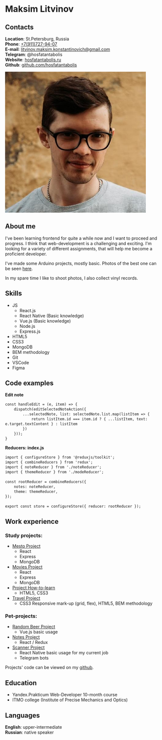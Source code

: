 # Maksim Litvinov

## Contacts

**Location**: St.Petersburg, Russia  
**Phone**: [+7(911)727-94-07](tel:+79117279407)  
**E-mail**: litvinov.maksim.konstantinovich@gmail.com  
**Telegram**: @hosfatantabolis  
**Website**: [hosfatantabolis.ru](https://hosfatantabolis.ru)  
**Github**: [github.com/hosfatantabolis](https://github.com/hosfatantabolis)

![My photo](./img/me.jpg)

## About me

I've been learning frontend for quite a while now and I want to proceed and progress. I think that web-development is a challenging and exciting. I'm looking for a variety of different assignments, that will help me become a proficient developer.

I've made some Arduino projects, mostly basic. Photos of the best one can be seen [here](https://www.instagram.com/p/BlbShpsnTBT/?igshid=YmMyMTA2M2Y=).

In my spare time I like to shoot photos, I also collect vinyl records.

## Skills

- JS
  - React.js
  - React Native (Basic knowledge)
  - Vue.js (Basic knowledge)
  - Node.js
  - Express.js
- HTML5
- CSS3
- MongoDB
- BEM methodology
- Git
- VSCode
- Figma

## Code examples

**Edit note**

```
const handleEdit = (e, item) => {
    dispatch(editSelectedNoteAction({
        ...selectedNote, list: selectedNote.list.map(listItem => {
            return listItem.id === item.id ? { ...listItem, text: e.target.textContent } : listItem
        })
    }));
}
```

**Reducers: index.js**

```
import { configureStore } from '@reduxjs/toolkit';
import { combineReducers } from 'redux';
import { noteReducer } from './noteReducer';
import { themeReducer } from './modeReducer';

const rootReducer = combineReducers({
    notes: noteReducer,
    theme: themeReducer,
});

export const store = configureStore({ reducer: rootReducer });
```

## Work experience

### Study projects:

- [Mesto Project](https://mesto.hosfatantabolis.ru/)
  - React
  - Express
  - MongoDB
- [Movies Project](https://movies.hosfatantabolis.ru/)
  - React
  - Express
  - MongoDB
- [Project How-to-learn](https://how-to-learn.hosfatantabolis.ru/)
  - HTML5, CSS3
- [Travel Project](https://russian-travel.hosfatantabolis.ru/)
  - CSS3 Responsive mark-up (grid, flex), HTML5, BEM methodology

### Pet-projects:

- [Random Beer Project](https://random-beer.hosfatantabolis.ru/)
  - Vue.js basic usage
- [Notes Project](https://notes.hosfatantabolis.ru/)
  - React / Redux
- [Scanner Project](https://hosfatantabolis.ru/scanner)
  - React Native basic usage for my current job
  - Telegram bots

Projects' code can be viewed on my [github](https://github.com/hosfatantabolis).

## Education

- Yandex.Prakticum Web-Developer 10-month course
- ITMO college (Institute of Precise Mechanics and Optics)

## Languages

**English**: upper-intermediate  
**Russian**: native speaker
